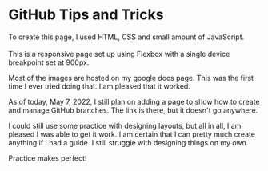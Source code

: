 # GitHub Tips and Tricks

To create this page, I used HTML, CSS and small amount of JavaScript.
<br><br>
This is a responsive page set up using Flexbox with a single device breakpoint
set at 900px.

Most of the images are hosted on my google docs page. This was the first time I
ever tried doing that. I am pleased that it worked.

As of today, May 7, 2022, I still plan on adding a page to show how to create
and manage GitHub branches. The link is there, but it doesn't go anywhere.

I could still use some practice with designing layouts, but all in all, I am
pleased I was able to get it work. I am certain that I can pretty much create
anything if I had a guide. I still struggle with designing things on my own.

Practice makes perfect!
